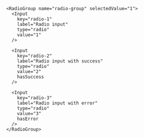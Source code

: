     <RadioGroup name="radio-group" selectedValue="1">
      <Input
        key="radio-1"
        label="Radio input"
        type="radio"
        value="1"
      />

      <Input
        key="radio-2"
        label="Radio input with success"
        type="radio"
        value="2"
        hasSuccess
      />

      <Input
        key="radio-3"
        label="Radio input with error"
        type="radio"
        value="3"
        hasError
      />
    </RadioGroup>
